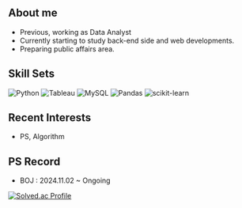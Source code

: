 ## About me
- Previous, working as Data Analyst
- Currently starting to study back-end side and web developments.
- Preparing public affairs area.
  
## Skill Sets
![Python](https://img.shields.io/badge/python-3670A0?style=for-the-badge&logo=python&logoColor=ffdd54)
![Tableau](https://img.shields.io/badge/tableau-E97627?style=for-the-badge&logo=tableau&logoColor=white)
![MySQL](https://img.shields.io/badge/mysql-4479A1.svg?style=for-the-badge&logo=mysql&logoColor=white)
![Pandas](https://img.shields.io/badge/pandas-%23150458.svg?style=for-the-badge&logo=pandas&logoColor=white)
![scikit-learn](https://img.shields.io/badge/scikit--learn-%23F7931E.svg?style=for-the-badge&logo=scikit-learn&logoColor=white)

## Recent Interests
- PS, Algorithm
## PS Record
- BOJ : 2024.11.02 ~ Ongoing
  
[![Solved.ac Profile](http://mazassumnida.wtf/api/v2/generate_badge?boj=taraki3639)](https://solved.ac/taraki3639/)

